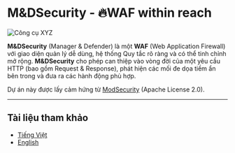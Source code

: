 # M&DSecurity - 🔥WAF within reach

![Công cụ XYZ](https://vast-cross-9bd.notion.site/image/attachment%3Af17116b7-7bdb-4d71-af36-993e8a5b1bc3%3Aname-logo-black-background.png?table=block&id=24cbc3ab-4235-80da-b324-fd9791c50480&spaceId=a2986ce5-9945-401e-8200-b6070edca420&width=1420&userId=&cache=v2)

**M&DSecurity** (Manager & Defender) là một **WAF** (Web Application Firewall) với giao diện quản lý dễ dùng, hệ thống Quy tắc rõ ràng và có thể tinh chỉnh mở rộng. **M&DSecurity** cho phép can thiệp vào vòng đời của một yêu cầu HTTP (bao gồm Request & Response), phát hiện các mối đe dọa tiềm ẩn bên trong và đưa ra các hành động phù hợp.

Dự án này được lấy cảm hứng từ [ModSecurity](https://modsecurity.org/) (Apache License 2.0).

---

## Tài liệu tham khảo

- [Tiếng Việt](https://vast-cross-9bd.notion.site/Vie-M-DSecurity-24fbc3ab42358095b032f715ff1d70a5)  
- [English]()
